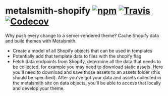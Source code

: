 # metalsmith-shopify [![npm](https://img.shields.io/npm/v/metalsmith-shopify.svg?maxAge=2592000?style=flat-square)]() [![Travis](https://img.shields.io/travis/cameronroe/metalsmith-shopify.svg?maxAge=2592000?style=flat-square)]() [![Codecov](https://img.shields.io/codecov/c/github/cameronroe/metalsmith-shopify.svg?maxAge=2592000?style=flat-square)]()

Why push every change to a server-rendered theme? Cache Shopify data and build themes with Metalsmith.

- Create a model of all Shopify objects that can be used in templates
- Potentially add that template data to files with the shopify flag
- Fetch data endpoints from Shopify, determine all the data that needs to be collected, for example you may need to download static assets.
  Here you'll need to download and save those assets to an assets folder (this should be specified). After you've got your data and assets
  collected in the metalsmith site on data objects, you'll be able to access that locally and develop your theme.